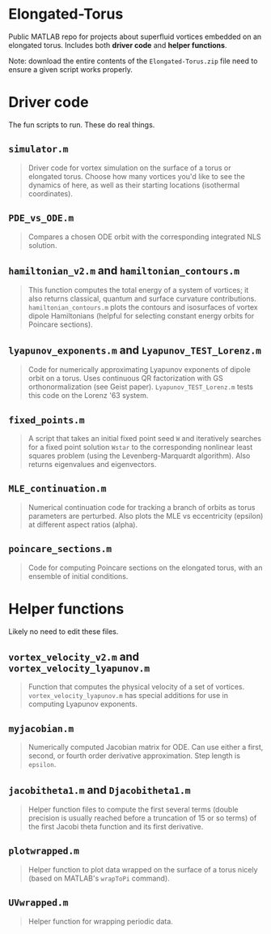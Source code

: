 # Elongated-Torus
Public MATLAB repo for projects about superfluid vortices embedded on an elongated torus. Includes both **driver code** and **helper functions**.

Note: download the entire contents of the `Elongated-Torus.zip` file need to ensure a given script works properly.

# Driver code
The fun scripts to run. These do real things.

## **`simulator.m`**
> Driver code for vortex simulation on the surface of a torus or elongated torus. Choose how many vortices you'd like to see the dynamics of here, as well as their starting locations (isothermal coordinates).

## **`PDE_vs_ODE.m`**
> Compares a chosen ODE orbit with the corresponding integrated NLS solution.

## **`hamiltonian_v2.m`** and **`hamiltonian_contours.m`**
> This function computes the total energy of a system of vortices; it also returns classical, quantum and surface curvature contributions. `hamiltonian_contours.m` plots the contours and isosurfaces of vortex dipole Hamiltonians (helpful for selecting constant energy orbits for Poincare sections).

## **`lyapunov_exponents.m`** and **`Lyapunov_TEST_Lorenz.m`**
> Code for numerically approximating Lyapunov exponents of dipole orbit on a torus. Uses continuous QR factorization with GS orthonormalization (see Geist paper). `Lyapunov_TEST_Lorenz.m` tests this code on the Lorenz '63 system.

## **`fixed_points.m`**
> A script that takes an initial fixed point seed `W` and iteratively searches for a fixed point solution `Wstar` to the corresponding nonlinear least squares problem (using the Levenberg-Marquardt algorithm). Also returns eigenvalues and eigenvectors.

## **`MLE_continuation.m`**
> Numerical continuation code for tracking a branch of orbits as torus parameters are perturbed. Also plots the MLE vs eccentricity (epsilon) at different aspect ratios (alpha).

## **`poincare_sections.m`**
> Code for computing Poincare sections on the elongated torus, with an ensemble of initial conditions.

# Helper functions
Likely no need to edit these files.

## **`vortex_velocity_v2.m`** and **`vortex_velocity_lyapunov.m`**
> Function that computes the physical velocity of a set of vortices. `vortex_velocity_lyapunov.m` has special additions for use in computing Lyapunov exponents.

## **`myjacobian.m`**
> Numerically computed Jacobian matrix for ODE. Can use either a first, second, or fourth order derivative approximation. Step length is `epsilon`.

## **`jacobitheta1.m`** and **`Djacobitheta1.m`**
> Helper function files to compute the first several terms (double precision is usually reached before a truncation of 15 or so terms) of the first Jacobi theta function and its first derivative.

## **`plotwrapped.m`**
> Helper function to plot data wrapped on the surface of a torus nicely (based on MATLAB's `wrapToPi` command).

## **`UVwrapped.m`**
> Helper function for wrapping periodic data.
